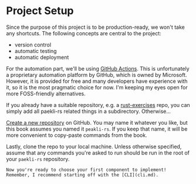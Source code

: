 # Project Setup

Since the purpose of this project is to be production-ready, we won't take any shortcuts.
The following concepts are central to the project:
- version control
- automatic testing
- automatic deployment

For the automation part, we'll be using [GitHub Actions](https://docs.github.com/en/actions).
This is unfortunately a proprietary automation platform by GitHub, which is owned by Microsoft.
However, it is provided for free and many developers have experience with it, so it is the most pragmatic choice for now.
I'm keeping my eyes open for more FOSS-friendly alternatives.

If you already have a suitable repository, e.g. a [rust-exercises](https://github.com/senekor/rust-exercises) repo, you can simply add all paekli-rs related things in a subdirectory.
Otherwise...

[Create a new repository](https://github.com/new) on GitHub.
You may name it whatever you like, but this book assumes you named it `peakli-rs`.
If you keep that name, it will be more convenient to copy-paste commands from the book.

Lastly, clone the repo to your local machine.
Unless otherwise specified, assume that any commands you're asked to run should be run in the root of your `paekli-rs` repository.

```admonish check title="Where to next"
Now you're ready to choose your first component to implement!
Remember, I recommend starting off with the [CLI](cli.md).
```
